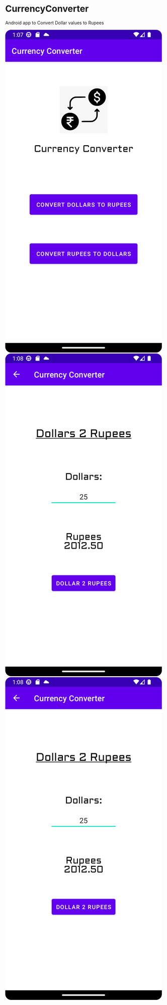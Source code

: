 # CurrencyConverter
Android app to Convert Dollar values to Rupees

![Home Page](screenshots/Home.png)
![Dollars2Rupees_Result](screenshots/Dollars2Rupees_Result.png)
![Dollars2Rupees_Result](screenshots/Dollars2Rupees_Result.png)
